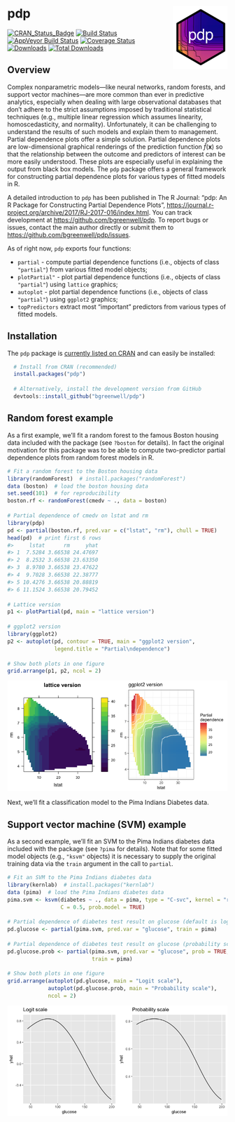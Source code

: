 pdp <img src="tools/pdp-logo.png" align="right" width="125" height="144" />
===========================================================================

[![CRAN\_Status\_Badge](http://www.r-pkg.org/badges/version/pdp)](https://cran.r-project.org/package=pdp)
[![Build
Status](https://travis-ci.org/bgreenwell/pdp.svg?branch=master)](https://travis-ci.org/bgreenwell/pdp)
[![AppVeyor Build
Status](https://ci.appveyor.com/api/projects/status/github/bgreenwell/pdp?branch=master&svg=true)](https://ci.appveyor.com/project/bgreenwell/pdp)
[![Coverage
Status](https://img.shields.io/codecov/c/github/bgreenwell/pdp.svg)](https://codecov.io/github/bgreenwell/pdp?branch=master)
[![Downloads](http://cranlogs.r-pkg.org/badges/pdp)](http://cranlogs.r-pkg.org/badges/pdp)
[![Total
Downloads](http://cranlogs.r-pkg.org/badges/grand-total/pdp)](http://cranlogs.r-pkg.org/badges/grand-total/pdp)

Overview
--------

Complex nonparametric models—like neural networks, random forests, and
support vector machines—are more common than ever in predictive
analytics, especially when dealing with large observational databases
that don’t adhere to the strict assumptions imposed by traditional
statistical techniques (e.g., multiple linear regression which assumes
linearity, homoscedasticity, and normality). Unfortunately, it can be
challenging to understand the results of such models and explain them to
management. Partial dependence plots offer a simple solution. Partial
dependence plots are low-dimensional graphical renderings of the
prediction function *f̂*(**x**) so that the relationship between the
outcome and predictors of interest can be more easily understood. These
plots are especially useful in explaining the output from black box
models. The `pdp` package offers a general framework for constructing
partial dependence plots for various types of fitted models in R.

A detailed introduction to `pdp` has been published in The R Journal:
“pdp: An R Package for Constructing Partial Dependence Plots”,
<https://journal.r-project.org/archive/2017/RJ-2017-016/index.html>. You
can track development at <https://github.com/bgreenwell/pdp>. To report
bugs or issues, contact the main author directly or submit them to
<https://github.com/bgreenwell/pdp/issues>.

As of right now, `pdp` exports four functions:

-   `partial` - compute partial dependence functions (i.e., objects of
    class `"partial"`) from various fitted model objects;
-   `plotPartial"` - plot partial dependence functions (i.e., objects of
    class `"partial"`) using `lattice` graphics;
-   `autoplot` - plot partial dependence functions (i.e., objects of
    class `"partial"`) using `ggplot2` graphics;
-   `topPredictors` extract most “important” predictors from various
    types of fitted models.

Installation
------------

The `pdp` package is [currently listed on
CRAN](https://CRAN.R-project.org/package=pdp) and can easily be
installed:

``` r
  # Install from CRAN (recommended)
  install.packages("pdp")
  
  # Alternatively, install the development version from GitHub
  devtools::install_github("bgreenwell/pdp")
```

Random forest example
---------------------

As a first example, we’ll fit a random forest to the famous Boston
housing data included with the package (see `?boston` for details). In
fact the original motivation for this package was to be able to compute
two-predictor partial dependence plots from random forest models in R.

``` r
# Fit a random forest to the Boston housing data
library(randomForest)  # install.packages("randomForest")
data (boston)  # load the boston housing data
set.seed(101)  # for reproducibility
boston.rf <- randomForest(cmedv ~ ., data = boston)

# Partial dependence of cmedv on lstat and rm
library(pdp)
pd <- partial(boston.rf, pred.var = c("lstat", "rm"), chull = TRUE)
head(pd)  # print first 6 rows
#>     lstat      rm     yhat
#> 1  7.5284 3.66538 24.47697
#> 2  8.2532 3.66538 23.63350
#> 3  8.9780 3.66538 23.47622
#> 4  9.7028 3.66538 22.38777
#> 5 10.4276 3.66538 20.88819
#> 6 11.1524 3.66538 20.79452

# Lattice version
p1 <- plotPartial(pd, main = "lattice version")

# ggplot2 version
library(ggplot2)
p2 <- autoplot(pd, contour = TRUE, main = "ggplot2 version", 
               legend.title = "Partial\ndependence")

# Show both plots in one figure
grid.arrange(p1, p2, ncol = 2)
```

![](tools/README-example-rf-1.png)

Next, we’ll fit a classification model to the Pima Indians Diabetes
data.

Support vector machine (SVM) example
------------------------------------

As a second example, we’ll fit an SVM to the Pima Indians diabetes data
included with the package (see `?pima` for details). Note that for some
fitted model objects (e.g., `"ksvm"` objects) it is necessary to supply
the original training data via the `train` argument in the call to
`partial`.

``` r
# Fit an SVM to the Pima Indians diabetes data
library(kernlab)  # install.packages("kernlab")
data (pima)  # load the Pima Indians diabetes data
pima.svm <- ksvm(diabetes ~ ., data = pima, type = "C-svc", kernel = "rbfdot",
                 C = 0.5, prob.model = TRUE)
 
# Partial dependence of diabetes test result on glucose (default is logit scale)
pd.glucose <- partial(pima.svm, pred.var = "glucose", train = pima)

# Partial dependence of diabetes test result on glucose (probability scale)
pd.glucose.prob <- partial(pima.svm, pred.var = "glucose", prob = TRUE, 
                           train = pima)

# Show both plots in one figure
grid.arrange(autoplot(pd.glucose, main = "Logit scale"), 
             autoplot(pd.glucose.prob, main = "Probability scale"), 
             ncol = 2)
```

![](tools/README-example-svm-1.png)
